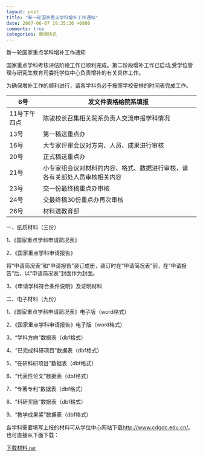 ```yaml
---
layout: post
title: "新一轮国家重点学科增补工作通知"
date: 2007-06-07 19:35:26 +0800
comments: true
categories: 新闻快讯
---
```


新一轮国家重点学科增补工作通知

国家重点学科考核评估阶段工作已顺利完成。第二阶段增补工作已启动,受学位管理与研究生教育司委托学位中心负责增补的有关具体工作。

为确保增补工作的顺利进行，请各学科务必于按照学校安排的时间表完成工作。

|6号|发文件表格给院系填报|
|---|---|
|11号下午四点|陈骏校长召集相关院系负责人交流申报学科情况|
13号|第一稿送重点办
16号|大专家评审会议对方向、人员、成果进行审核
|20号|正式稿送重点办|
|21号|小专家组会议对材料的内容、格式、数据进行审核，请各有关部处人员审核相关内容|
|23号|交一份最终稿重点办审核|
|24号|交最终稿30份重点办再次审核|
|26号|材料送教育部|

一、纸质材料（三份）

1、《国家重点学科申请简况表》

2、《国家重点学科申请报告》

将“申请简况表”和“申请报告”装订成册，装订时在“申请简况表”前，在“申请报告”后，以“申请简况表”封面作为封面。

3、《申请学科符合条件说明》及证明材料
 
二、电子材料（九份）

1、《国家重点学科申请简况表》电子版（word格式）

2、《国家重点学科申请报告》电子版（word格式）

3、“学科方向”数据表（dbf格式）

4、“已完成科研项目”数据表（dbf格式）

5、“在研科研项目”数据表（dbf格式）

6、“代表性论文”数据表（dbf格式）

7、“专著专利”数据表（dbf格式）

8、“科研奖励”数据表（dbf格式）

9、“教学成果奖”数据表（dbf格式）

各学科需要填写上报的材料可从学位中心网站下载<http://www.cdgdc.edu.cn/>。也可直接从下面下载：

[下载材料.rar](http://985.nju.edu.cn/ewebeditor/UploadFile/200768142223102.rar)


 
